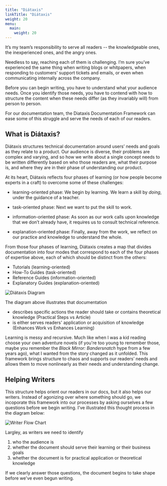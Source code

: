 ```yaml
---
title: "Diátaxis"
linkTitle: "Diátaxis"
weight: 20
menu:
  main:
    weight: 20
---
```


It’s my team’s responsibility to serve all readers -- the knowledgeable ones, the inexperienced ones, and the angry ones.

Needless to say, reaching each of them is challenging. I’m sure you’ve experienced the same thing when writing blogs or whitpapers, when responding to customers' support tickets and emails, or even when communicating internally across the company.

Before you can begin writing, you have to understand what your audience needs. Once you identify those needs, you have to contend with how to structure the content when these needs differ (as they invariably will) from person to person.

For our documentation team, the Diataxis Documentation Framework can ease some of this struggle and serve the needs of each of our readers.

## What is Diátaxis?

Diátaxis structures technical documentation around users’ needs and goals as they relate to a product. Our audience is diverse, their problems are complex and varying, and so how we write about a single concept needs to be written differently based on who those readers are, what their purpose is, and where they are in their phase of understanding our product.

At its heart, Diátaxis reflects four phases of learning (or how people become experts in a craft) to overcome some of these challenges:

* learning-oriented phase: We begin by learning. We learn a skill by *doing*, under the guidance of a teacher.

* task-oriented phase: Next we want to put the skill to work.

* information-oriented phase: As soon as our work calls upon knowledge that we don’t already have, it requires us to consult technical reference.

* explanation-oriented phase: Finally, away from the work, we reflect on our practice and knowledge to understand the whole.

From those four phases of learning, Diátaxis creates a map that divides documentation into four modes that correspond to each of the four phases of expertise above, each of which should be distinct from the others:

* Tutorials (learning-oriented)
* How-To Guides (task-oriented)
* Reference Guides (information-oriented)
* Explanatory Guides (explanation-oriented)

![Diátaxis Diagram](/diataxis-diagram.png 'Diátaxis Diagram')

The diagram above illustrates that documentation

* describes specific actions the reader should take or contains theoretical knowledge (Practical Steps vs Article)
* is either serves readers' application or acquisition of knowledge (Enhances Work vs Enhances Learning)

Learning is messy and recursive. Much like when I was a kid reading choose your own adventure novels (if you're too young to remember those, maybe you remember the *Black Mirror: Bandersnatch* hype from a few years ago), what I wanted from the story changed as it unfolded. This framework brings structure to chaos and supports our readers’ needs and allows them to move nonlinearly as their needs  and understanding change. 

## Helping Writers

This structure helps orient our readers in our docs, but it also helps our writers. Instead of agonizing over where something should go, we incoporate this framework into our processes by asking ourselves a few questions before we begin writing. I've illustrated this thought process in the diagram below:

![Writer Flow Chart](/writers-flow-chart.png 'Writer Flow Chart')

Largley, as writers we need to identify

1. who the audience is
1. whether the document should serve their learning or their business goals
1. whether the document is for practical application or theoretical knowledge

If we clearly answer those questions, the document begins to take shape before we've even begun writing.
